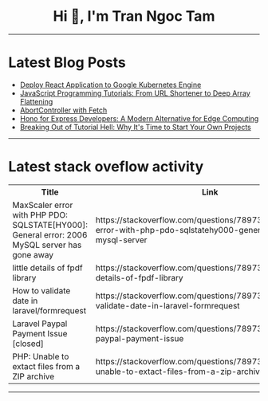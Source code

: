 <h1 align="center">Hi 👋, I'm Tran Ngoc Tam</h1>

---

# Latest Blog Posts 
<!-- BLOG-POST-LIST:START -->
- [Deploy React Application to Google Kubernetes Engine](https://dev.to/chauhoangminhnguyen/deploy-react-application-to-google-kubernetes-engine-1h94)
- [JavaScript Programming Tutorials: From URL Shortener to Deep Array Flattening](https://dev.to/labex/javascript-programming-tutorials-from-url-shortener-to-deep-array-flattening-4gng)
- [AbortController with Fetch](https://dev.to/mdiffshashank/abortcontroller-with-fetch-jf0)
- [Hono for Express Developers: A Modern Alternative for Edge Computing](https://dev.to/mathuraditya7/hono-for-express-developers-a-modern-alternative-for-edge-computing-4pd8)
- [Breaking Out of Tutorial Hell: Why It&#39;s Time to Start Your Own Projects](https://dev.to/jimmymcbride/breaking-out-of-tutorial-hell-why-its-time-to-start-your-own-projects-3lhd)
<!-- BLOG-POST-LIST:END -->

---

# Latest stack oveflow activity
<table>
  <tr><th>Title</th><th>Link</th></tr>
  <!-- STACKOVERFLOW:START --><tr><td>MaxScaler error with PHP PDO: SQLSTATE[HY000]: General error: 2006 MySQL server has gone away</td><td>https://stackoverflow.com/questions/78973972/maxscaler-error-with-php-pdo-sqlstatehy000-general-error-2006-mysql-server</td></tr><tr><td>little details of fpdf library</td><td>https://stackoverflow.com/questions/78973920/little-details-of-fpdf-library</td></tr><tr><td>How to validate date in laravel/formrequest</td><td>https://stackoverflow.com/questions/78973452/how-to-validate-date-in-laravel-formrequest</td></tr><tr><td>Laravel Paypal Payment Issue [closed]</td><td>https://stackoverflow.com/questions/78973337/laravel-paypal-payment-issue</td></tr><tr><td>PHP: Unable to extact files from a ZIP archive</td><td>https://stackoverflow.com/questions/78973332/php-unable-to-extact-files-from-a-zip-archive</td></tr><!-- STACKOVERFLOW:END -->
</table>

---


